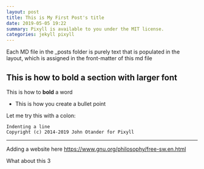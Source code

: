 ```yaml
---
layout: post
title: This is My First Post's title
date: 2019-05-05 19:22
summary: Pixyll is available to you under the MIT license.
categories: jekyll pixyll
---
```

<!-- this language is called markdown. I think? -->

Each MD file in the _posts folder is purely text that is populated in the layout, which 
is assigned in the front-matter of this md file

## This is how to bold a section with larger font

This is how to **bold** a word 

- This is how you create a bullet point

Let me try this with a colon:

    Indenting a line
    Copyright (c) 2014-2019 John Otander for Pixyll

<!-- creating a solid line is the three dashes below -->
---

Adding a website here <https://www.gnu.org/philosophy/free-sw.en.html>

[^1]: Creating an enumerated list.
[^2]: Linking a website.
[^3]: This is stupid if you need three to show up.

What about this 3